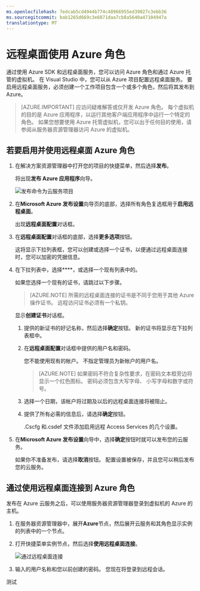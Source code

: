 ```yaml
---
ms.openlocfilehash: 7edcab5cd4944b774c48966955ed39027c3ebb36
ms.sourcegitcommit: bab1265d669c3e6871daa7cb8a5640a47104947a
translationtype: MT
---
```

<properties 
   pageTitle="远程桌面使用 Azure 角色"
   description="远程桌面使用 Azure 角色"
   services="visual-studio-online"
   documentationCenter="na"
   authors="kempb"
   manager="douge"
   editor="tlee" />
<tags 
   ms.service="multiple"
   ms.devlang="multiple"
   ms.topic="article"
   ms.tgt_pltfrm="na"
   ms.workload="na"
   ms.date="08/24/2015"
   ms.author="kempb" />

# 远程桌面使用 Azure 角色

通过使用 Azure SDK 和远程桌面服务，您可以访问 Azure 角色和通过 Azure 托管的虚拟机。 在 Visual Studio 中，您可以从 Azure 项目配置远程桌面服务。 要启用远程桌面服务，必须创建一个工作项目包含一个或多个角色，然后将其发布到 Azure。

>[AZURE.IMPORTANT] 应访问疑难解答或仅开发 Azure 角色。 每个虚拟机的目的是 Azure 应用程序，以运行其他客户端应用程序中运行一个特定的角色。 如果您想要使用 Azure 托管虚拟机，您可以出于任何目的使用，请参阅从服务器资源管理器访问 Azure 的虚拟机。

## 若要启用并使用远程桌面 Azure 角色

1. 在解决方案资源管理器中打开您的项目的快捷菜单，然后选择**发布**。

    将出现**发布 Azure 应用程序**向导。

    ![发布命令为云服务项目](./media/vs-azure-tools-remote-desktop-roles/IC799161.png)

1. 在**Microsoft Azure 发布设置**向导页的底部，选择所有角色复选框用于**启用远程桌面**。 

    出现**远程桌面配置**对话框。

1. 在**远程桌面配置**对话框的底部，选择**更多选项**按钮。 
 
    这将显示下拉列表框，您可以创建或选择一个证书，以便通过远程桌面连接时，您可以加密的凭据信息。

1. 在下拉列表中，选择**<Create>**，或选择一个现有列表中的。 

    如果您选择一个现有的证书，请跳过以下步骤。

    >[AZURE.NOTE] 所需的远程桌面连接的证书是不同于您用于其他 Azure 操作证书。 远程访问证书必须有一个私钥。

    显示**创建证书**对话框。

    1. 提供的新证书的好记名称，然后选择**确定**按钮。 新的证书将显示在下拉列表框中。

    1. 在**远程桌面配置**对话框中提供的用户名和密码。
    
        您不能使用现有的帐户。 不指定管理员为新帐户的用户名。

        >[AZURE.NOTE] 如果密码不符合复杂性要求，在密码文本框旁边将显示一个红色图标。 密码必须包含大写字母、 小写字母和数字或符号。

    1. 选择一个日期，该帐户将过期及以后的远程桌面连接将被阻止。

    1. 提供了所有必需的信息后，请选择**确定**按钮。
    
        .Cscfg 和.csdef 文件添加启用远程 Access Services 的几个设置。

1. 在**Microsoft Azure 发布设置**向导中，选择**确定**按钮时就可以发布您的云服务。

    如果你不准备发布，请选择**取消**按钮。 配置设置被保存，并且您可以稍后发布您的云服务。

## 通过使用远程桌面连接到 Azure 角色

发布在 Azure 云服务之后，可以使用服务器资源管理器登录到虚拟机的 Azure 的主机。 

1. 在服务器资源管理器中，展开**Azure**节点，然后展开云服务和其角色显示实例的列表中的一个节点。

1. 打开快捷菜单实例节点，然后选择**使用远程桌面连接**。

    ![通过远程桌面连接](./media/vs-azure-tools-remote-desktop-roles/IC799162.png)

1. 输入的用户名称和您以前创建的密码。 您现在将登录到远程会话。



测试
